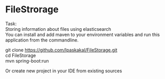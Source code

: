# FileStrorage <br/>
Task: <br/>
Storing information about files using elasticsearch <br/>
You can install and add maven to your environment variables and run this application from the commandline. <br/>

git clone https://github.com/Ipaskakal/FileStorage.git <br/>
cd FileStorage <br/>
mvn spring-boot:run <br/>

Or create new project in your IDE from existing sources <br/>
